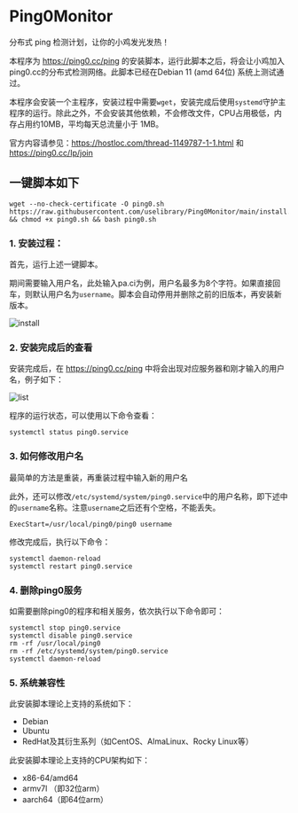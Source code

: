 # Ping0Monitor

分布式 ping 检测计划，让你的小鸡发光发热！

本程序为 https://ping0.cc/ping 的安装脚本，运行此脚本之后，将会让小鸡加入ping0.cc的分布式检测网络。此脚本已经在Debian 11 (amd 64位) 系统上测试通过。

本程序会安装一个主程序，安装过程中需要`wget`，安装完成后使用`systemd`守护主程序的运行。除此之外，不会安装其他依赖，不会修改文件，CPU占用极低，内存占用约10MB，平均每天总流量小于 1MB。

官方内容请参见：https://hostloc.com/thread-1149787-1-1.html 和 https://ping0.cc/Ip/join 




## 一键脚本如下
```
wget --no-check-certificate -O ping0.sh https://raw.githubusercontent.com/uselibrary/Ping0Monitor/main/install.sh && chmod +x ping0.sh && bash ping0.sh
```

### 1. 安装过程：

首先，运行上述一键脚本。

期间需要输入用户名，此处输入pa.ci为例，用户名最多为8个字符。如果直接回车，则默认用户名为`username`。脚本会自动停用并删除之前的旧版本，再安装新版本。

![install](https://raw.githubusercontent.com/uselibrary/Ping0Monitor/main/data/install.jpg)

### 2. 安装完成后的查看

安装完成后，在 https://ping0.cc/ping 中将会出现对应服务器和刚才输入的用户名，例子如下：

![list](https://raw.githubusercontent.com/uselibrary/Ping0Monitor/main/data/list.jpg)

程序的运行状态，可以使用以下命令查看：

```
systemctl status ping0.service
```



### 3. 如何修改用户名

最简单的方法是重装，再重装过程中输入新的用户名

此外，还可以修改`/etc/systemd/system/ping0.service`中的用户名称，即下述中的`username`名称。注意`username`之后还有个空格，不能丢失。

```
ExecStart=/usr/local/ping0/ping0 username 
```

修改完成后，执行以下命令：

```
systemctl daemon-reload
systemctl restart ping0.service
```



### 4. 删除ping0服务

如需要删除ping0的程序和相关服务，依次执行以下命令即可：

```
systemctl stop ping0.service
systemctl disable ping0.service
rm -rf /usr/local/ping0
rm -rf /etc/systemd/system/ping0.service
systemctl daemon-reload
```



### 5. 系统兼容性

此安装脚本理论上支持的系统如下：

- Debian
- Ubuntu
- RedHat及其衍生系列（如CentOS、AlmaLinux、Rocky Linux等）

此安装脚本理论上支持的CPU架构如下：

- x86-64/amd64 
- armv7l （即32位arm）
- aarch64（即64位arm）

